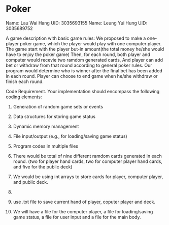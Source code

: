 # Poker
Name: Lau Wai Hang  UID: 3035693155
Name: Leung Yui Hung  UID: 3035689752

A game description with basic game rules:
We proposed to make a one-player poker game, which the player would play with one computer player.
The game start with the player but-in amount(the total money he/she would have to enjoy the poker game)
Then, for each round, both player and computer would recevie two ramdom generated cards,
And player can add bet or withdraw from that round according to general poker rules.
Our program would determine who is winner after the final bet has been added in each round.
Player can choose to end game when he/she withdraw or finish each round.

Code Requirement. Your implementation should encompass the following coding elements:

1. Generation of random game sets or events
2. Data structures for storing game status
3. Dynamic memory management
4. File input/output (e.g., for loading/saving game status)
5. Program codes in multiple files


1. There would be total of nine different ramdom cards generated in each round. 
   (two for player hand cards, two for computer player hand cards, and five for the public deck)
2. We would be using int arrays to store cards for player, computer player, and public deck.
3.
4. use .txt file to save current hand of player, coputer player and deck.
5. We will have a file for the computer player, a file for loading/saving game status, a file for user input and a file for the main        body.
